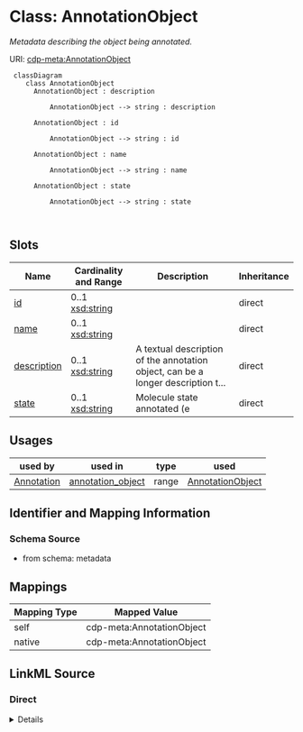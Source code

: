 # Class: AnnotationObject


_Metadata describing the object being annotated._





URI: [cdp-meta:AnnotationObject](metadataAnnotationObject)




```mermaid
 classDiagram
    class AnnotationObject
      AnnotationObject : description
        
          AnnotationObject --> string : description
        
      AnnotationObject : id
        
          AnnotationObject --> string : id
        
      AnnotationObject : name
        
          AnnotationObject --> string : name
        
      AnnotationObject : state
        
          AnnotationObject --> string : state
        
      
```




<!-- no inheritance hierarchy -->


## Slots

| Name | Cardinality and Range | Description | Inheritance |
| ---  | --- | --- | --- |
| [id](id.md) | 0..1 <br/> [xsd:string](http://www.w3.org/2001/XMLSchema#string) |  | direct |
| [name](name.md) | 0..1 <br/> [xsd:string](http://www.w3.org/2001/XMLSchema#string) |  | direct |
| [description](description.md) | 0..1 <br/> [xsd:string](http://www.w3.org/2001/XMLSchema#string) | A textual description of the annotation object, can be a longer description t... | direct |
| [state](state.md) | 0..1 <br/> [xsd:string](http://www.w3.org/2001/XMLSchema#string) | Molecule state annotated (e | direct |





## Usages

| used by | used in | type | used |
| ---  | --- | --- | --- |
| [Annotation](Annotation.md) | [annotation_object](annotation_object.md) | range | [AnnotationObject](AnnotationObject.md) |






## Identifier and Mapping Information







### Schema Source


* from schema: metadata





## Mappings

| Mapping Type | Mapped Value |
| ---  | ---  |
| self | cdp-meta:AnnotationObject |
| native | cdp-meta:AnnotationObject |





## LinkML Source

<!-- TODO: investigate https://stackoverflow.com/questions/37606292/how-to-create-tabbed-code-blocks-in-mkdocs-or-sphinx -->

### Direct

<details>
```yaml
name: AnnotationObject
description: Metadata describing the object being annotated.
from_schema: metadata
attributes:
  id:
    name: id
    from_schema: metadata
    exact_mappings:
    - cdp-common:annotation_object_id
    alias: id
    owner: AnnotationObject
    domain_of:
    - Tissue
    - CellType
    - CellStrain
    - CellComponent
    - AnnotationObject
    range: string
    inlined: true
    inlined_as_list: true
  name:
    name: name
    from_schema: metadata
    exact_mappings:
    - cdp-common:annotation_object_name
    alias: name
    owner: AnnotationObject
    domain_of:
    - Author
    - Annotator
    - Organism
    - Tissue
    - CellType
    - CellStrain
    - CellComponent
    - AnnotationObject
    range: string
    inlined: true
    inlined_as_list: true
  description:
    name: description
    description: A textual description of the annotation object, can be a longer description
      to include additional information not covered by the Annotation object name
      and state.
    from_schema: metadata
    exact_mappings:
    - cdp-common:annotation_object_description
    rank: 1000
    alias: description
    owner: AnnotationObject
    domain_of:
    - AnnotationObject
    range: string
    inlined: true
    inlined_as_list: true
  state:
    name: state
    description: Molecule state annotated (e.g. open, closed)
    from_schema: metadata
    exact_mappings:
    - cdp-common:annotation_object_state
    rank: 1000
    alias: state
    owner: AnnotationObject
    domain_of:
    - AnnotationObject
    range: string
    inlined: true
    inlined_as_list: true

```
</details>

### Induced

<details>
```yaml
name: AnnotationObject
description: Metadata describing the object being annotated.
from_schema: metadata
attributes:
  id:
    name: id
    from_schema: metadata
    exact_mappings:
    - cdp-common:annotation_object_id
    alias: id
    owner: AnnotationObject
    domain_of:
    - Tissue
    - CellType
    - CellStrain
    - CellComponent
    - AnnotationObject
    range: string
    inlined: true
    inlined_as_list: true
  name:
    name: name
    from_schema: metadata
    exact_mappings:
    - cdp-common:annotation_object_name
    alias: name
    owner: AnnotationObject
    domain_of:
    - Author
    - Annotator
    - Organism
    - Tissue
    - CellType
    - CellStrain
    - CellComponent
    - AnnotationObject
    range: string
    inlined: true
    inlined_as_list: true
  description:
    name: description
    description: A textual description of the annotation object, can be a longer description
      to include additional information not covered by the Annotation object name
      and state.
    from_schema: metadata
    exact_mappings:
    - cdp-common:annotation_object_description
    rank: 1000
    alias: description
    owner: AnnotationObject
    domain_of:
    - AnnotationObject
    range: string
    inlined: true
    inlined_as_list: true
  state:
    name: state
    description: Molecule state annotated (e.g. open, closed)
    from_schema: metadata
    exact_mappings:
    - cdp-common:annotation_object_state
    rank: 1000
    alias: state
    owner: AnnotationObject
    domain_of:
    - AnnotationObject
    range: string
    inlined: true
    inlined_as_list: true

```
</details>